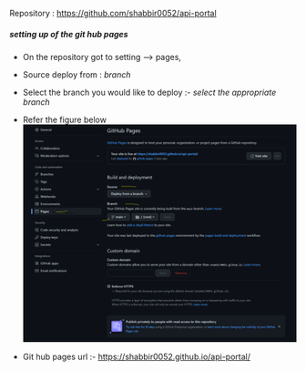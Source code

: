 Repository : https://github.com/shabbir0052/api-portal

##### setting up of the git hub pages 

* On the repository got to setting --> pages, 
* Source deploy from : *branch*
* Select the branch you would like to deploy :- *select the appropriate branch*
* Refer the figure below
![](help1.png)


* Git hub pages url :- https://shabbir0052.github.io/api-portal/ 
